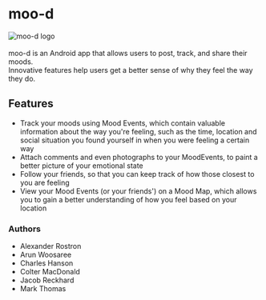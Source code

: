 # moo-d
![moo-d logo](https://raw.githubusercontent.com/MarkTee/moo-d/master/code/app/src/main/res/mipmap-xxxhdpi/ic_launcher_round.png)
<br/>
<br/>
moo-d is an Android app that allows users to post, track, and share their moods.  
Innovative features help users get a better sense of why they feel the way they do.  

## Features
- Track your moods using Mood Events, which contain valuable information about the way you're feeling, such as the time, location and social situation you found yourself in when you were feeling a certain way
- Attach comments and even photographs to your MoodEvents, to paint a better picture of your emotional state
- Follow your friends, so that you can keep track of how those closest to you are feeling
- View your Mood Events (or your friends') on a Mood Map, which allows you to gain a better understanding of how you feel based on your location

### Authors
- Alexander Rostron
- Arun Woosaree
- Charles Hanson
- Colter MacDonald
- Jacob Reckhard 
- Mark Thomas
